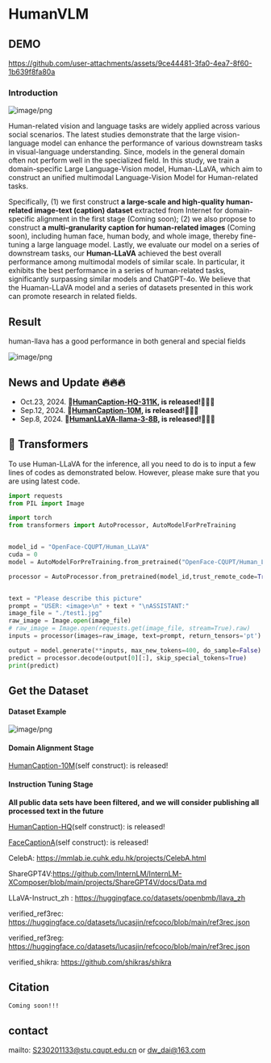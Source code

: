 # HumanVLM
## DEMO



https://github.com/user-attachments/assets/9ce44481-3fa0-4ea7-8f60-1b639f8fa80a


### Introduction
![image/png](https://cdn-uploads.huggingface.co/production/uploads/64259db7d3e6fdf87e4792d0/ur3sls4faPNlOMZ6sA_qK.png)

Human-related vision and language tasks are widely applied across various social scenarios.  The latest studies demonstrate that the large vision-language model can enhance the performance of various downstream tasks in visual-language understanding.  Since, models in the general domain often not perform well in the specialized field.  In this study, we train a domain-specific Large Language-Vision model, Human-LLaVA, which aim to construct an unified multimodal Language-Vision Model for Human-related tasks.

Specifically, (1) we first construct **a large-scale and high-quality human-related image-text (caption) dataset** extracted from Internet for domain-specific alignment in the first stage (Coming soon);  (2) we also propose to construct **a multi-granularity caption for human-related images** (Coming soon), including human face, human body, and whole image, thereby fine-tuning a large language model.  Lastly, we evaluate our model on a series of downstream tasks, our **Human-LLaVA** achieved the best overall performance among multimodal models of similar scale.  In particular, it exhibits the best performance in a series of human-related tasks, significantly surpassing similar models and ChatGPT-4o.  We believe that the Huaman-LLaVA model and a series of datasets presented in this work can promote research in related fields.


## Result
human-llava has a good performance in both general and special fields

![image/png](https://cdn-uploads.huggingface.co/production/uploads/64259db7d3e6fdf87e4792d0/X-712oVUBPXbfLcAz83fb.png)

## News and Update 🔥🔥🔥
* Oct.23, 2024.  **🤗[HumanCaption-HQ-311K](https://huggingface.co/datasets/OpenFace-CQUPT/HumanCaption-HQ-311K), is released!👏👏👏**
* Sep.12, 2024.  **🤗[HumanCaption-10M](https://huggingface.co/datasets/OpenFace-CQUPT/HumanCaption-10M), is released!👏👏👏**
* Sep.8, 2024.   **🤗[HumanLLaVA-llama-3-8B](https://huggingface.co/OpenFace-CQUPT/Human_LLaVA), is released!👏👏👏**


## 🤗 Transformers
To use Human-LLaVA for the inference, all you need to do is to input a few lines of codes as demonstrated below. However, please make sure that you are using latest code.
``` python
import requests
from PIL import Image

import torch
from transformers import AutoProcessor, AutoModelForPreTraining


model_id = "OpenFace-CQUPT/Human_LLaVA"
cuda = 0
model = AutoModelForPreTraining.from_pretrained("OpenFace-CQUPT/Human_LLaVA", torch_dtype=torch.float16).to(cuda)

processor = AutoProcessor.from_pretrained(model_id,trust_remote_code=True)


text = "Please describe this picture"
prompt = "USER: <image>\n" + text + "\nASSISTANT:"
image_file = "./test1.jpg"
raw_image = Image.open(image_file)
# raw_image = Image.open(requests.get(image_file, stream=True).raw)
inputs = processor(images=raw_image, text=prompt, return_tensors='pt').to(cuda, torch.float16)

output = model.generate(**inputs, max_new_tokens=400, do_sample=False)
predict = processor.decode(output[0][:], skip_special_tokens=True)
print(predict)
```
## Get the Dataset
#### Dataset Example
![image/png](https://cdn-uploads.huggingface.co/production/uploads/64259db7d3e6fdf87e4792d0/vRojQxm8IMybBV0X5CKbf.png)
#### Domain Alignment Stage
[HumanCaption-10M](https://huggingface.co/datasets/OpenFace-CQUPT/HumanCaption-10M)(self construct): is released!

#### Instruction Tuning Stage
**All public data sets have been filtered, and we will consider publishing all processed text in the future**

[HumanCaption-HQ](https://huggingface.co/datasets/OpenFace-CQUPT/HumanCaption-HQ-311K)(self construct): is released!

[FaceCaptionA](https://huggingface.co/datasets/OpenFace-CQUPT/FaceCaption-15M)(self construct): is released!

CelebA: https://mmlab.ie.cuhk.edu.hk/projects/CelebA.html

ShareGPT4V:https://github.com/InternLM/InternLM-XComposer/blob/main/projects/ShareGPT4V/docs/Data.md

LLaVA-Instruct_zh : https://huggingface.co/datasets/openbmb/llava_zh

verified_ref3rec: https://huggingface.co/datasets/lucasjin/refcoco/blob/main/ref3rec.json

verified_ref3reg: https://huggingface.co/datasets/lucasjin/refcoco/blob/main/ref3rec.json

verified_shikra: https://github.com/shikras/shikra




## Citation

```
Coming soon!!!
```

## contact

mailto: [S230201133@stu.cqupt.edu.cn](mailto:S230201133@stu.cqupt.edu.cn) or [dw_dai@163.com](mailto:dw_dai@163.com)
